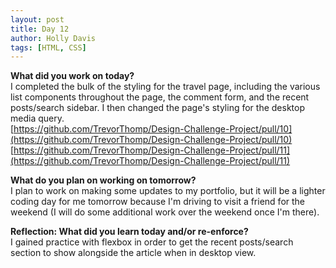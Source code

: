 ```yaml
---
layout: post
title: Day 12
author: Holly Davis
tags: [HTML, CSS]
---
```


**What did you work on today?**  
I completed the bulk of the styling for the travel page, including the various list components throughout the page, the comment form, and the recent posts/search sidebar. I then changed the page's styling for the desktop media query.  
[https://github.com/TrevorThomp/Design-Challenge-Project/pull/10](https://github.com/TrevorThomp/Design-Challenge-Project/pull/10)  
[https://github.com/TrevorThomp/Design-Challenge-Project/pull/11](https://github.com/TrevorThomp/Design-Challenge-Project/pull/11)

**What do you plan on working on tomorrow?**  
I plan to work on making some updates to my portfolio, but it will be a lighter coding day for me tomorrow because I'm driving to visit a friend for the weekend (I will do some additional work over the weekend once I'm there). 

**Reflection: What did you learn today and/or re-enforce?**  
I gained practice with flexbox in order to get the recent posts/search section to show alongside the article when in desktop view.


